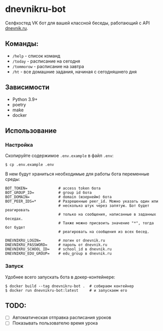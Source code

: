 # dnevnikru-bot
Селфхостед VK бот для вашей классной беседы, работающий с API [dnevnik.ru](https://dnevnik.ru). 

## Команды:
* `/help` - список команд
* `/today` - расписание на сегодня
* `/tommorow` - расписание на завтра
* `/ht` - все домашние задания, начиная с сегодняшнего дня

## Зависимости
* Python 3.9+
* poetry
* make
* docker

## Использование
### Настройка
Скопируйте содержимое `.env.example` в файл `.env`: 
```shell
$ cp .env.example .env
```
В нем будут храниться необходимые для работы бота переменные среды:
```dotenv
BOT_TOKEN=              # access token бота
BOT_GROUP_ID=           # group id бота
BOT_DOMAIN=             # domain (юзернейм) бота
BOT_PEER_IDS=*          # Разрешенные peer_id. Можно указать один или
                        # несколько штук через запятую. Бот будет реагировать
                        # только на сообщения, написанные в заданных беседах.
                        # Также можно присвоить значение "*", тогда бот будет 
                        # реагировать на сообщения из всех бесед.

DNEVNIKRU_LOGIN=        # логин от dnevnik.ru
DNEVNIKRU_PASSWORD=     # пароль от dnevnik.ru
DNEVNIKRU_SCHOOL_ID=    # school_id в dnevnik.ru
DNEVNIKRU_EDU_GROUP=    # edu_group в dnevnik.ru
```

### Запуск
Удобнее всего запускать бота в докер-контейнере:
```shell
$ docker build --tag dnevnikru-bot .  # собираем контейнер
$ docker run dnevnikru-bot:latest     # и запускаем его
```

## TODO:
- [ ] Автоматическая отправка расписания уроков
- [ ] Показывать пользователю время урока
